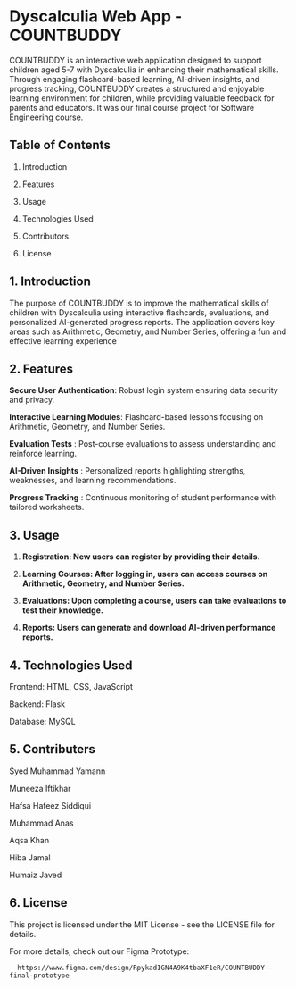 # Dyscalculia Web App - COUNTBUDDY
COUNTBUDDY is an interactive web application designed to support children aged 5-7 with Dyscalculia in enhancing their mathematical skills. Through engaging flashcard-based learning, AI-driven insights, and progress tracking, COUNTBUDDY creates a structured and enjoyable learning environment for children, while providing valuable feedback for parents and educators. It was our final course project for Software Engineering course. 

## Table of Contents
  1. Introduction

  2. Features

  3. Usage

  4. Technologies Used

  5. Contributors

  6. License

## 1. Introduction 
The purpose of COUNTBUDDY is to improve the mathematical skills of children with Dyscalculia using interactive flashcards, evaluations, and personalized AI-generated progress reports. The application covers key areas such as Arithmetic, Geometry, and Number Series, offering a fun and effective learning experience

## 2. Features 
  **Secure User Authentication**: Robust login system ensuring data security and privacy.

  **Interactive Learning Modules**: Flashcard-based lessons focusing on Arithmetic, Geometry, and Number Series.

  **Evaluation Tests** : Post-course evaluations to assess understanding and reinforce learning.

  **AI-Driven Insights** : Personalized reports highlighting strengths, weaknesses, and learning recommendations.

  **Progress Tracking** : Continuous monitoring of student performance with tailored worksheets.

## 3. Usage 
1. **Registration: New users can register by providing their details.**

2. **Learning Courses: After logging in, users can access courses on Arithmetic, Geometry, and Number Series.**

3. **Evaluations: Upon completing a course, users can take evaluations to test their knowledge.**

4. **Reports: Users can generate and download AI-driven performance reports.**

## 4. Technologies Used
Frontend: HTML, CSS, JavaScript

Backend: Flask

Database: MySQL

## 5. Contributers 
  Syed Muhammad Yamann
  
  Muneeza Iftikhar
  
  Hafsa Hafeez Siddiqui
  
  Muhammad Anas
  
  Aqsa Khan
  
  Hiba Jamal
  
  Humaiz Javed

## 6. License

This project is licensed under the MIT License - see the LICENSE file for details.

For more details, check out our Figma Prototype: 
      
      https://www.figma.com/design/RpykadIGN4A9K4tbaXF1eR/COUNTBUDDY---final-prototype
      

      
